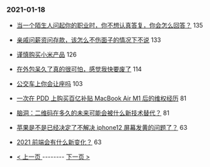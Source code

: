 ### 2021-01-18 
- [当一个陌生人问起你的职业时，你不想认真答复，你会怎么回答？](https://www.v2ex.com/t/745712) 135
- [亲戚问薪资问存款，该怎么不伤面子的情况下不说](https://www.v2ex.com/t/745835) 133
- [谨慎购买小米产品](https://www.v2ex.com/t/745792) 126
- [在外包呆久了真的很可怕，感觉我快要废了](https://www.v2ex.com/t/745772) 114
- [公交车上你会让座吗](https://www.v2ex.com/t/745882) 103
- [一次在 PDD 上购买百亿补贴 MacBook Air M1 后的维权经历](https://www.v2ex.com/t/745758) 81
- [脑洞：二维码在多久的未来可能会被什么新技术替代？](https://www.v2ex.com/t/745891) 81
- [苹果是不是已经决定了不解决 iphone12 屏幕发黄的问题了？](https://www.v2ex.com/t/745763) 63
- [2021 前端会有什么新变化？](https://www.v2ex.com/t/745716) 63 

- [ < 上一页 ](https://github.com/able8/v2ex-hot-record/blob/master/2021-01-17.md) -------- [ 下一页 > ](https://github.com/able8/v2ex-hot-record/blob/master/2021-01-19.md)